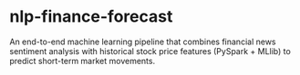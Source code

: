 # nlp-finance-forecast
An end-to-end machine learning pipeline that combines financial news sentiment analysis with historical stock price features (PySpark + MLlib) to predict short-term market movements.
